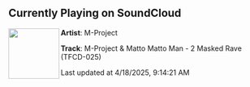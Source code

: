 ## Currently Playing on SoundCloud

[<img align="left" width="100" src="https://i1.sndcdn.com/artworks-Zh0tE9vWJtXoISvd-O73HtA-t500x500.png">](https://soundcloud.com/m-project_suzumoto/m-project-matto-matto-man-2-masked-rave-tfcd-025)

**Artist**: M-Project 

**Track**: M-Project & Matto Matto Man - 2 Masked Rave (TFCD-025)

Last updated at 4/18/2025, 9:14:21 AM
